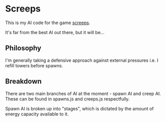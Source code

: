 # Screeps

This is my AI code for the game [screeps](https://screeps.com/).

It's far from the best AI out there, but it will be...

## Philosophy

I'm generally taking a defensive approach against external pressures i.e. I refill towers before spawns.

## Breakdown

There are two main branches of AI at the moment - spawn AI and creep AI. These can be found in spawns.js and creeps.js respectfully.

Spawn AI is broken up into "stages", which is dictated by the amount of energy capacity available to it.

